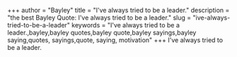 +++
author = "Bayley"
title = "I've always tried to be a leader."
description = "the best Bayley Quote: I've always tried to be a leader."
slug = "ive-always-tried-to-be-a-leader"
keywords = "I've always tried to be a leader.,bayley,bayley quotes,bayley quote,bayley sayings,bayley saying,quotes, sayings,quote, saying, motivation"
+++
I've always tried to be a leader.
